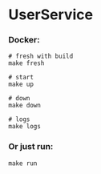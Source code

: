 # UserService

### Docker:
```shell
# fresh with build
make fresh

# start
make up

# down
make down

# logs
make logs
```

### Or just run:
```shell
make run
```
